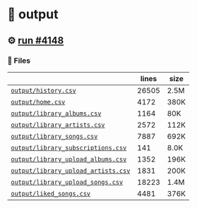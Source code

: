 # 📝  output 

## ⚙️ [run #4148](https://github.com/jwenerd/ytm-dl/actions/runs/14874715386)

### 📁 Files

|                                                                         |lines|size|
|-------------------------------------------------------------------------|-----|----|
|[`output/history.csv` ](output/history.csv)                              |26505|2.5M|
|[`output/home.csv` ](output/home.csv)                                    |4172 |380K|
|[`output/library_albums.csv` ](output/library_albums.csv)                |1164 |80K |
|[`output/library_artists.csv` ](output/library_artists.csv)              |2572 |112K|
|[`output/library_songs.csv` ](output/library_songs.csv)                  |7887 |692K|
|[`output/library_subscriptions.csv` ](output/library_subscriptions.csv)  |141  |8.0K|
|[`output/library_upload_albums.csv` ](output/library_upload_albums.csv)  |1352 |196K|
|[`output/library_upload_artists.csv` ](output/library_upload_artists.csv)|1831 |200K|
|[`output/library_upload_songs.csv` ](output/library_upload_songs.csv)    |18223|1.4M|
|[`output/liked_songs.csv` ](output/liked_songs.csv)                      |4481 |376K|